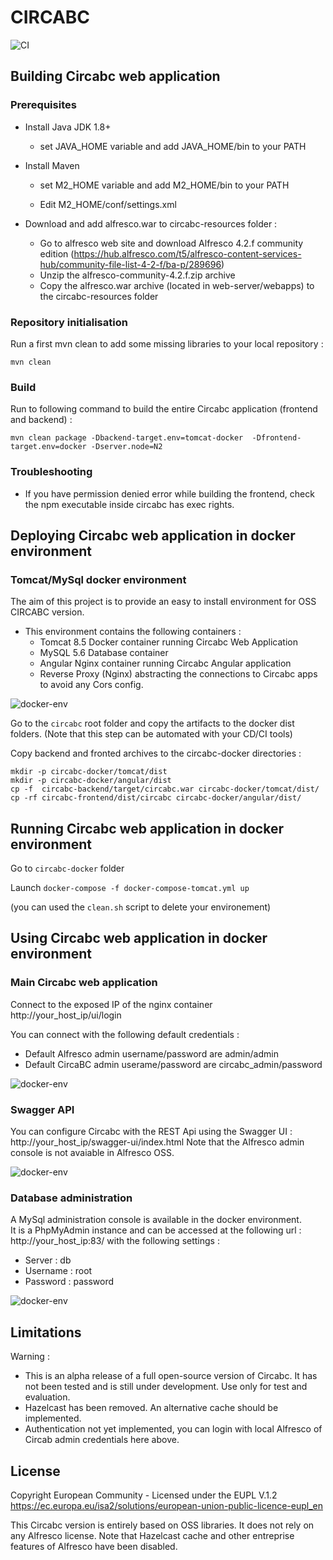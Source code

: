 # CIRCABC 
![CI](https://github.com/academiaonline/Circabc-OSS/workflows/CI/badge.svg?branch=v0.2)

## Building Circabc web application

### Prerequisites

- Install Java JDK 1.8+
    - set JAVA_HOME variable and add JAVA_HOME/bin to your PATH

- Install Maven
    - set M2_HOME variable and add M2_HOME/bin to your PATH

    - Edit M2_HOME/conf/settings.xml 

- Download and add alfresco.war to circabc-resources folder :    
    - Go to alfresco web site and download Alfresco 4.2.f community edition
 (https://hub.alfresco.com/t5/alfresco-content-services-hub/community-file-list-4-2-f/ba-p/289696)
    - Unzip the alfresco-community-4.2.f.zip archive
    - Copy the alfresco.war archive (located in web-server/webapps) to the circabc-resources folder

### Repository initialisation

Run a first mvn clean to add some missing libraries to your local repository :
``` 
mvn clean
```

### Build

Run to following command to build the entire Circabc application (frontend and backend) :

```
mvn clean package -Dbackend-target.env=tomcat-docker  -Dfrontend-target.env=docker -Dserver.node=N2
```

### Troubleshooting

- If you have permission denied error while building the frontend, check the npm executable inside circabc has exec rights.


## Deploying Circabc web application in docker environment

### Tomcat/MySql docker environment
The aim of this project is to provide an easy to install environment for OSS CIRCABC version.

- This environment contains the following containers :
   - Tomcat 8.5 Docker container running Circabc Web Application
   - MySQL 5.6 Database container
   - Angular Nginx container running Circabc Angular application
   - Reverse Proxy (Nginx) abstracting the connections to Circabc apps to avoid any Cors config.

![docker-env](doc/Slide2.PNG)



Go to the `circabc` root folder and copy the artifacts to the docker dist folders. (Note that this step can be automated with your CD/CI tools)

Copy backend and fronted archives to the circabc-docker directories :

```
mkdir -p circabc-docker/tomcat/dist
mkdir -p circabc-docker/angular/dist
cp -f  circabc-backend/target/circabc.war circabc-docker/tomcat/dist/
cp -rf circabc-frontend/dist/circabc circabc-docker/angular/dist/
```

## Running Circabc web application in docker environment

Go to `circabc-docker` folder

Launch `docker-compose -f docker-compose-tomcat.yml up`

(you can used the `clean.sh` script to delete your environement)

## Using Circabc web application in docker environment

### Main Circabc web application
Connect to the exposed IP of the nginx container http://your_host_ip/ui/login 

You can connect with the following default credentials :
- Default Alfresco admin username/password are admin/admin
- Default CircaBC admin userame/password are circabc_admin/password

![docker-env](doc/circabc.PNG)

### Swagger API
You can configure Circabc with the REST Api using the Swagger UI : http://your_host_ip/swagger-ui/index.html
Note that the Alfresco admin console is not avaiable in Alfresco OSS.

![docker-env](doc/swagger.PNG)

### Database administration
A MySql administration console is available in the docker environment.  
It is a PhpMyAdmin instance and can be accessed at the following url : http://your_host_ip:83/
with the following settings :
- Server : db
- Username : root
- Password : password

![docker-env](doc/dbadmin.PNG)

## Limitations ##
Warning :
 - This is an alpha release of a full open-source version of Circabc.  It has not been tested and is still under development.  Use only for test and evaluation.
 - Hazelcast has been removed.  An alternative cache should be implemented.
 -  Authentication not yet implemented, you can login with local Alfresco of Circab admin credentials here above.

## License ##
Copyright European Community - Licensed under the EUPL V.1.2
https://ec.europa.eu/isa2/solutions/european-union-public-licence-eupl_en

This Circabc version is entirely based on OSS libraries.  It does not rely on any Alfresco license.
Note that Hazelcast cache and other entreprise features of Alfresco have been disabled. 
 


